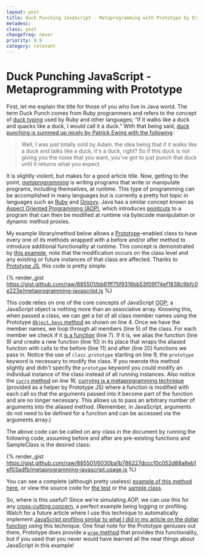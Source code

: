 ```yaml
---
layout: post
title: Duck Punching JavaScript - Metaprogramming with Prototype by Eric DeLabar
metadesc: 
class: post
changefreq: never
priority: 0.9
category: relevant
---
```

# Duck Punching JavaScript - Metaprogramming with Prototype

First, let me explain the title for those of you who live in Java world.  The term Duck Punch comes from 
Ruby programmers and refers to the concept of [duck typing](http://en.wikipedia.org/wiki/Duck_typing) 
used by Ruby and other languages; <q>if it walks like a duck and quacks like a duck, I would call it a duck.</q> 
With that being said, [duck punching is summed up nicely by Patrick Ewing with the following](http://en.wikipedia.org/wiki/Monkey_patch):

> Well, I was just totally sold by Adam, the idea being that if it walks like a duck 
> and talks like a duck, it's a duck, right? So if this duck is not giving you the 
> noise that you want, you've got to just punch that duck until it returns what you expect.

It is slightly violent, but makes for a good article title.  Now, getting to the point, 
<cite>[metaprogramming](http://en.wikipedia.org/wiki/Metaprogramming)</cite>
is writing programs that write or manipulate programs, including themselves, at runtime. 
This type of programming can be accomplished in many languages but is currently a pretty 
hot topic in languages such as [Ruby](http://www.ruby-lang.org/) and 
[Groovy](http://groovy.codehaus.org/).  Java has a similar concept known as 
[Aspect Oriented Programming (<acronym title="Aspect Oriented Programming">AOP</acronym>)](http://en.wikipedia.org/wiki/Aspect_Oriented_Programming), 
which introduces [pointcuts](http://en.wikipedia.org/wiki/Pointcut) to a 
program that can then be modified at runtime via bytecode manipulation or dynamic method 
proxies. 

My example library/method below allows a [Prototype](http://www.prototypejs.org/)-enabled 
class to have every one of its methods wrapped with a before and/or after method to introduce additional 
functionality at runtime.  This concept is demonstrated by 
[this example](http://www.ericdelabar.com/examples/metaprogramming-javascript/index.html), 
note that the modification occurs on the class level and any existing or future instances of that class 
are affected.  Thanks to [Prototype JS](http://www.prototypejs.org/), 
this code is pretty simple:

{% render_gist https://gist.github.com/raw/885501/bb61ff75f9316bb53f09f74ef1838c9bfc0e223e/metaprogramming-javascript.js %}

This code relies on one of the core concepts of JavaScript <acronym title="Object Oriented Programming">OOP</acronym>; 
a JavaScript object is nothing more than an associative array.  Knowing this, when passed a class, we can 
get a list of all class member names using the Prototype [ `Object.keys` method](http://www.prototypejs.org/api/object/keys) 
as shown on line 4.  Once we have the member names, we loop through all members (line 5) of the class. 
For each member we check if it [is a function](http://www.prototypejs.org/api/object/isfunction) (line 7). 
If it is, we alias the function (line 9) and create a new function (line 10) in its place that wraps the aliased function 
with calls to the before (line 11) and after (line 20) functions we pass in.  Notice the use of  `clazz.prototype` 
starting on line 9, the  `prototype` keyword is necessary to modify the class.  If you rewrote this method 
slightly and didn't specify the  `prototype` keyword you could modify an individual instance of the class 
instead of all running instances.  Also notice the [`curry` method](http://www.prototypejs.org/api/function/curry) 
on line 16, [currying is a metaprogramming technique](http://en.wikipedia.org/wiki/Currying) (provided as a helper 
by Prototype JS) where a function is modified with each call so that the arguments passed into it 
become part of the function and are no longer necessary.  This allows us to pass an arbitrary number of arguments into the 
aliased method.  (Remember, in JavaScript, arguments do not need to be defined for a function and can be accessed via the 
arguments array.)

The above code can be called on any class in the document by running the following code, assuming before and after are 
pre-existing functions and SampleClass is the desired class:

{% render_gist https://gist.github.com/raw/885501/6030ba1b786227dccc10c052d88a8eb1ef03adfb/metaprogramming-javascript.usage.js %}

You can see a complete (although pretty useless) [example of this method here](http://www.ericdelabar.com/examples/metaprogramming-javascript/index.html), 
or view the source code for [the test](http://www.ericdelabar.com/examples/metaprogramming-javascript/test.js) or the 
[sample class](http://www.ericdelabar.com/examples/metaprogramming-javascript/sampleClass.js).

So, where is this useful?  Since we're simulating AOP, we can use this for any 
[cross-cutting concern](http://en.wikipedia.org/wiki/Cross-cutting_concern), a perfect example being logging 
or profiling.  Watch for a future article where I use this technique to automatically implement 
<a href="http://www.ericdelabar.com/2008/04/javascript-getelementbyid-performance.html">JavaScript profiling similar to what 
I did in my article on the dollar function</a> using this technique.  One final note for the Prototype geniuses out there, 
Prototype does provide a [ `wrap` method](http://www.prototypejs.org/api/function/wrap) that provides 
this functionality, but if you used that you never would have learned all the neat things about JavaScript in this example!
